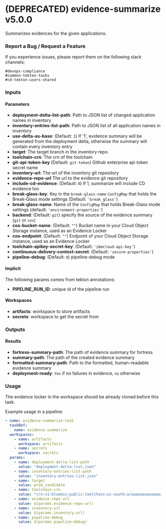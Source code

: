 # (DEPRECATED) evidence-summarize v5.0.0

Summarizes evidences for the given applications.

### Report a Bug / Request a Feature

If you experience issues, please report them on the following slack channels:
```
#devops-compliance
#common-tekton-tasks
#cd-tekton-users-shared
```

### Inputs

#### Parameters

 - **deployment-delta-list-path**: Path to JSON list of changed application names in inventory
 - **inventory-entries-list-path**: Path to JSON list of all application names in inventory
 - **use-delta-as-base**: (Default: `1`) If '1', evidence summary will be generated from the deployment delta, otherwise the summary will contain every inventory entry
 - **target**: The target branch in the inventory repo.
 - **toolchain-crn**: The crn of the toolchain
 - **git-api-token-key** (Default: `git-token`) Github enterprise api token secret name
 - **inventory-url**: The url of the inventory git repository
 - **evidence-repo-url** The url to the evidence git repository
 - **include-cd-evidence**: (Default: `0`) If 1, summarize will include CD evidence too
 - **break-glass-key**: Key in the `break-glass-name` `ConfigMap` that holds the Break-Glass mode settings (Default: `'break_glass'`)
 - **break-glass-name**:  Name of the `ConfigMap` that holds Break-Glass mode settings (default: `'environment-properties'`)
 - **backend**: (Default: `git`) specify the source of the evidence summary (`git` or `cos`)
 - **cos-bucket-name**: (Default: `""`) Bucket name in your Cloud Object Storage instance, used as an Evidence Locker
 - **cos-endpoint**: (Default: `""`) Endpoint of your Cloud Object Storage instance, used as an Evidence Locker
 - **toolchain-apikey-secret-key**: (Default: `'ibmcloud-api-key'`)
 - **continuous-delivery-context-secret**: (Default: `'secure-properties'`)
 - **pipeline-debug**: (Default: `0`) pipeline-debug mode

#### Implicit

The following params comes from tekton annotations:

 - **PIPELINE_RUN_ID**: unique id of the pipeline run

#### Workspaces

 - **artifacts**: workspace to store artifacts
 - **secrets**: workspace to get the secret from

### Outputs

#### Results
 - **fortress-summary-path**: The path of evidence summary for fortress
 - **summary-path**: The path of the created evidence summary
 - **formatted-summary-path**: Path to the formatted, human-readable evidence summary
 - **deployment-ready**: `Yes` if no failures in evidence, `no` otherwise

### Usage

The evidence locker in the workspace should be already cloned before this task.

Example usage in a pipeline:

```yaml
- name: evidence-summarize-task
  taskRef:
    name: evidence-summarize
  workspaces:
    - name: artifacts
      workspace: artifacts
    - name: secrets
      workspace: secrets
  params:
    - name: deployment-delta-list-path
      value: "deployment-delta-list.json"
    - name: inventory-entries-list-path
      value: "inventory-entries-list.json"
    - name: target
      value: prod_candidate
    - name: toolchain-crn
      value: "crn:v1:bluemix:public:toolchain:us-south:a/aaaaaaaaaaaaaaaaaaaaaaaaaaaaaaaa:bbbbbbbb-cccc-dddd-eeee-ffffffffffff::"
    - name: evidence-repo-url
      value: $(params.evidence-repo-url)
    - name: inventory-url
      value: $(params.inventory-url)
    - name: pipeline-debug
      value: $(params.pipeline-debug)
```
